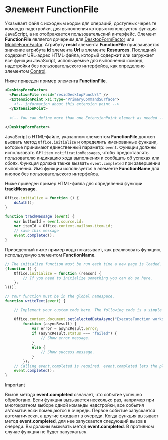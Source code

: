 # <a name="functionfile-element"></a>Элемент FunctionFile

Указывает файл с исходным кодом для операций, доступных через те команды надстройки, для выполнения которых используется функция JavaScript, а не отображается пользовательский интерфейс. Элемент **FunctionFile** является дочерним для [DesktopFormFactor](desktopformfactor.md) или [MobileFormFactor](mobileformfactor.md). Атрибуту **resid** элемента **FunctionFile** присваивается значение атрибута **id** элемента **Url** в элементе **Resources**. Последний содержит URL-адрес HTML-файла, который содержит или загружает все функции JavaScript, используемые для выполнения команд надстройки без пользовательского интерфейса, как определено элементом [Control](control.md).

Ниже приведен пример элемента **FunctionFile**.

```XML
<DesktopFormFactor>
  <FunctionFile resid="residDesktopFuncUrl" />
  <ExtensionPoint xsi:type="PrimaryCommandSurface">
    <!-- information about this extension point -->
  </ExtensionPoint>

  <!-- You can define more than one ExtensionPoint element as needed -->

</DesktopFormFactor>
```

JavaScript в HTML-файле, указанном элементом **FunctionFile** должен вызвать метод `Office.initialize` и определить именованные функции, которые принимают единственный параметр: `event`. Функции должны использовать API `item.notificationMessages`, чтобы предоставлять пользователю индикацию хода выполнения и сообщать об успехах или сбоях. Функция должна также вызвать `event.completed` при завершении выполнения. Имя функции используется в элементе **FunctionName** для кнопок без пользовательского интерфейса.

Ниже приведен пример HTML-файла для определения функции **trackMessage**.

```js
Office.initialize = function () {
    doAuth();
}

function trackMessage (event) {
    var buttonId = event.source.id;    
    var itemId = Office.context.mailbox.item.id;
    // save this message
    event.completed();
}
```

Приведенный ниже пример кода показывает, как реализовать функцию, используемую элементом **FunctionName**.

```js
// The initialize function must be run each time a new page is loaded.
(function () {
    Office.initialize = function (reason) {
        // If you need to initialize something you can do so here.
    };
})();

// Your function must be in the global namespace.
function writeText(event) {

    // Implement your custom code here. The following code is a simple example.

    Office.context.document.setSelectedDataAsync("ExecuteFunction works. Button ID=" + event.source.id,
        function (asyncResult) {
            var error = asyncResult.error;
            if (asyncResult.status === "failed") {
                // Show error message.
            }
            else {
                // Show success message.
            }
        });
    // Calling event.completed is required. event.completed lets the platform know that processing has completed.
    event.completed();
}
```

> [!IMPORTANT]
> Вызов метода **event.completed** означает, что событие успешно обработано. Если функция вызывается несколько раз, например при многократном выборе одной команды надстройки, все события автоматически помещаются в очередь. Первое событие запускается автоматически, а другие ожидают в очереди. Когда функция вызывает метод **event.completed**, для нее запускается следующий вызов в очереди. Вы должны вызывать метод **event.completed**. В противном случае функция не будет запускаться.